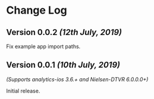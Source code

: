 Change Log
==========
Version 0.0.2 *(12th July, 2019)*
-------------------------------------------
Fix example app import paths.

Version 0.0.1 *(10th July, 2019)*
-------------------------------------------
*(Supports analytics-ios 3.6.+ and Nielsen-DTVR 6.0.0.0+)*

Initial release.

